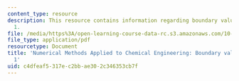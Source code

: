 ```yaml
---
content_type: resource
description: This resource contains information regarding boundary value problems
  1.
file: /media/https%3A/open-learning-course-data-rc.s3.amazonaws.com/10-34-numerical-methods-applied-to-chemical-engineering-fall-2015/c4dfeaf5317ec2bbae302c346353cb7f_MIT10_34F15_Lec19.pdf
file_type: application/pdf
resourcetype: Document
title: 'Numerical Methods Applied to Chemical Engineering: Boundary value problems
  1'
uid: c4dfeaf5-317e-c2bb-ae30-2c346353cb7f
---
```

